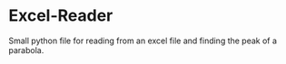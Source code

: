 # Excel-Reader

Small python file for reading from an excel file and finding the peak of a parabola.
